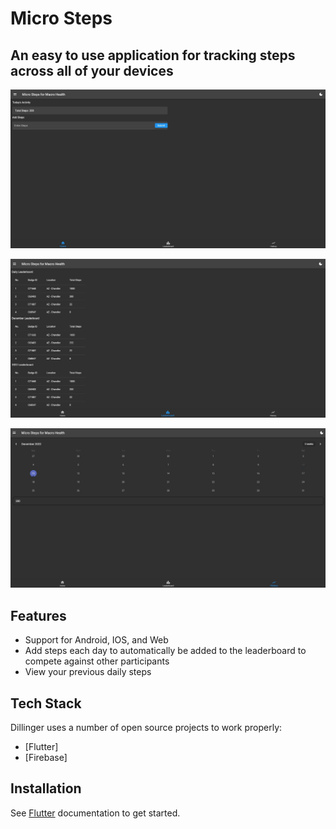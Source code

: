 # Micro Steps

## An easy to use application for tracking steps across all of your devices

![Home Page](./screenshots/home.jpg?raw=true "Home Page")

![Leaderboard Page](./screenshots/leaderboard.jpg?raw=true "Leaderboard Page")

![Calendar Page](./screenshots/calendar.jpg?raw=true "Calendar Page")

## Features

- Support for Android, IOS, and Web
- Add steps each day to automatically be added to the leaderboard to compete against other participants
- View your previous daily steps

## Tech Stack

Dillinger uses a number of open source projects to work properly:

- [Flutter]
- [Firebase]

## Installation

See [Flutter](https://docs.flutter.dev/get-started/install) documentation to get started.
